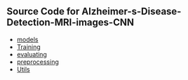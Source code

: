## Source Code for Alzheimer-s-Disease-Detection-MRI-images-CNN

- [models](https://github.com/Asma-Nasr/Alzheimer-s-Disease-Detection-MRI-images-CNN/blob/main/src/model.py)
- [Training]()
- [evaluating]()
- [preprocessing](https://github.com/Asma-Nasr/Alzheimer-s-Disease-Detection-MRI-images-CNN/blob/main/src/preprocess.py)
- [Utils](https://github.com/Asma-Nasr/Alzheimer-s-Disease-Detection-MRI-images-CNN/blob/main/src/utils.py)
